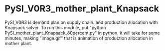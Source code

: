 # PySI_V0R3_mother_plant_Knapsack
PySI_V0R3 is demand plan on supply chain. and production allocation with Knapsack solver.
To run this module, put "python PySI_mother_plant_Knapsack_80percent.py" in python.
It will take for some minutes, making "image.gif" that is animation of production allocation in mother plant.
